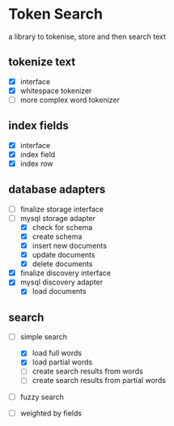 # Token Search

a library to tokenise, store and then search text

## tokenize text
- [x] interface
- [x] whitespace tokenizer
- [ ] more complex word tokenizer

## index fields
- [x] interface
- [x] index field
- [x] index row

## database adapters
- [ ] finalize storage interface
- [ ] mysql storage adapter
    - [x] check for schema
    - [x] create schema
    - [x] insert new documents
    - [x] update documents
    - [x] delete documents
- [x] finalize discovery interface
- [x] mysql discovery adapter
    - [x] load documents

## search 
- [ ] simple search
    - [x] load full words
    - [x] load partial words
    - [ ] create search results from words
    - [ ] create search results from partial words
- [ ] fuzzy search
- [ ] weighted by fields


